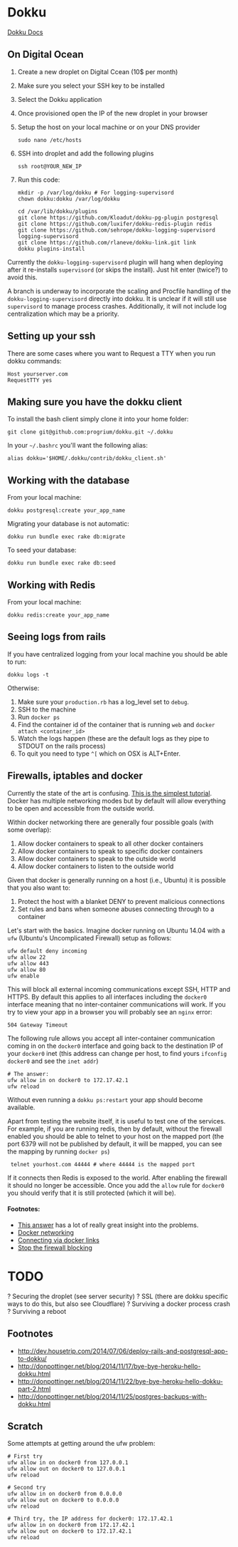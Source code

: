# Dokku

[Dokku Docs](http://progrium.viewdocs.io/dokku/index)

## On Digital Ocean

1. Create a new droplet on Digital Ccean (10$ per month)
2. Make sure you select your SSH key to be installed
3. Select the Dokku application 
4. Once provisioned open the IP of the new droplet in your browser
5. Setup the host on your local machine or on your DNS provider

    ```
    sudo nano /etc/hosts 
    ```

6. SSH into droplet and add the following plugins

   ```
   ssh root@YOUR_NEW_IP
   ```
	
8. Run this code:

    ```     
    mkdir -p /var/log/dokku # For logging-supervisord
    chown dokku:dokku /var/log/dokku

    cd /var/lib/dokku/plugins
    git clone https://github.com/Kloadut/dokku-pg-plugin postgresql
    git clone https://github.com/luxifer/dokku-redis-plugin redis
    git clone https://github.com/sehrope/dokku-logging-supervisord logging-supervisord
    git clone https://github.com/rlaneve/dokku-link.git link
    dokku plugins-install
    ```
    
Currently the `dokku-logging-supervisord` plugin will hang when deploying after it re-installs `supervisord` (or skips the install). Just hit enter (twice?) to avoid this. 

A branch is underway to incorporate the scaling and Procfile handling of the `dokku-logging-supervisord` directly into dokku. It is unclear if it will still use `supervisord` to manage process crashes. Additionally, it will not include log centralization which may be a priority.
    

## Setting up your ssh

There are some cases where you want to Request a TTY when you run dokku commands:

    Host yourserver.com
    RequestTTY yes

## Making sure you have the dokku client

To install the bash client simply clone it into your home folder:

    git clone git@github.com:progrium/dokku.git ~/.dokku

In your `~/.bashrc` you'll want the following alias:

    alias dokku='$HOME/.dokku/contrib/dokku_client.sh'


## Working with the database

From your local machine:
  
    dokku postgresql:create your_app_name

Migrating your database is not automatic:

    dokku run bundle exec rake db:migrate  

To seed your database:

    dokku run bundle exec rake db:seed
    
## Working with Redis    
    
From your local machine:
    
    dokku redis:create your_app_name

    
## Seeing logs from rails

If you have centralized logging from your local machine you should be able to run:

    dokku logs -t

Otherwise:

1. Make sure your `production.rb` has a log_level set to `debug`.
2. SSH to the machine
3. Run `docker ps`
4. Find the container id of the container that is running `web` and `docker attach <container_id>`
5. Watch the logs happen (these are the default logs as they pipe to STDOUT on the rails process)
6. To quit you need to type `^[` which on OSX is ALT+Enter.
  

## Firewalls, iptables and docker

Currently the state of the art is confusing. [This is the simplest tutorial](https://www.digitalocean.com/community/tutorials/the-docker-ecosystem-networking-and-communication). Docker has multiple networking modes but by default will allow everything to be open and accessible from the outside world.

Within docker networking there are generally four possible goals (with some overlap):

1. Allow docker containers to speak to all other docker containers
2. Allow docker containers to speak to specific docker containers
3. Allow docker containers to speak to the outside world
4. Allow docker containers to listen to the outside world

Given that docker is generally running on a host (i.e., Ubuntu) it is possible that you also want to:

1. Protect the host with a blanket DENY to prevent malicious connections
2. Set rules and bans when someone abuses connecting through to a container

Let's start with the basics. Imagine docker running on Ubuntu 14.04 with a `ufw` (Ubuntu's Uncomplicated Firewall) setup as follows:

    ufw default deny incoming
    ufw allow 22
    ufw allow 443
    ufw allow 80
    ufw enable
    
This will block all external incoming communications except SSH, HTTP and HTTPS. By default this applies to all interfaces including the `docker0` interface meaning that no inter-container communications will work. If you try to view your app in a browser you will probably see an `nginx` error:

    504 Gateway Timeout

The following rule allows you accept all inter-container communication coming in on the `docker0` interface and going back to the destination IP of your `docker0` inet (this address can change per host, to find yours `ifconfig docker0` and see the `inet addr`)

    # The answer:
    ufw allow in on docker0 to 172.17.42.1
    ufw reload

Without even running a `dokku ps:restart` your app should become available.

Apart from testing the website itself, it is useful to test one of the services. For example, if you are running redis, then by default, without the firewall enabled you should be able to telnet to your host on the mapped port (the port 6379 will not be published by default, it will be mapped, you can see the mapping by running `docker ps`)

     telnet yourhost.com 44444 # where 44444 is the mapped port
     
If it connects then Redis is exposed to the world. After enabling the firewall it should no longer be accessible. Once you add the `allow` rule for `docker0` you should verify that it is still protected (which it will be).     

#### Footnotes:

* [This answer](http://serverfault.com/questions/647822/security-implications-of-setting-ufw-default-forward-policy-to-accept) has a lot of really great insight into the problems.  
* [Docker networking](https://docs.docker.com/articles/networking/)
* [Connecting via docker links](https://docs.docker.com/userguide/dockerlinks/)
* [Stop the firewall blocking](http://stackoverflow.com/questions/17394241/my-firewall-is-blocking-network-connections-from-the-docker-container-to-outside)

  
# TODO
  
? Securing the droplet (see server security)
? SSL (there are dokku specific ways to do this, but also see Cloudflare)
? Surviving a docker process crash
? Surviving a reboot

## Footnotes

* http://dev.housetrip.com/2014/07/06/deploy-rails-and-postgresql-app-to-dokku/
* http://donpottinger.net/blog/2014/11/17/bye-bye-heroku-hello-dokku.html
* http://donpottinger.net/blog/2014/11/22/bye-bye-heroku-hello-dokku-part-2.html
* http://donpottinger.net/blog/2014/11/25/postgres-backups-with-dokku.html

## Scratch

Some attempts at getting around the ufw problem:  
      
    # First try
    ufw allow in on docker0 from 127.0.0.1
    ufw allow out on docker0 to 127.0.0.1
    ufw reload

    # Second try
    ufw allow in on docker0 from 0.0.0.0
    ufw allow out on docker0 to 0.0.0.0
    ufw reload
          
    # Third try, the IP address for docker0: 172.17.42.1
    ufw allow in on docker0 from 172.17.42.1
    ufw allow out on docker0 to 172.17.42.1
    ufw reload
